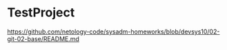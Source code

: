 # TestProject

https://github.com/netology-code/sysadm-homeworks/blob/devsys10/02-git-02-base/README.md
